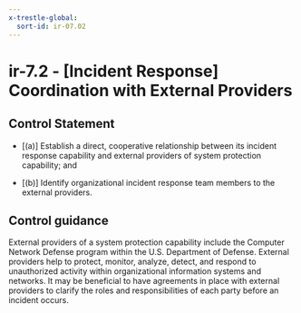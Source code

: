 ```yaml
---
x-trestle-global:
  sort-id: ir-07.02
---
```


# ir-7.2 - \[Incident Response\] Coordination with External Providers

## Control Statement

- \[(a)\] Establish a direct, cooperative relationship between its incident response capability and external providers of system protection capability; and

- \[(b)\] Identify organizational incident response team members to the external providers.

## Control guidance

External providers of a system protection capability include the Computer Network Defense program within the U.S. Department of Defense. External providers help to protect, monitor, analyze, detect, and respond to unauthorized activity within organizational information systems and networks. It may be beneficial to have agreements in place with external providers to clarify the roles and responsibilities of each party before an incident occurs.
